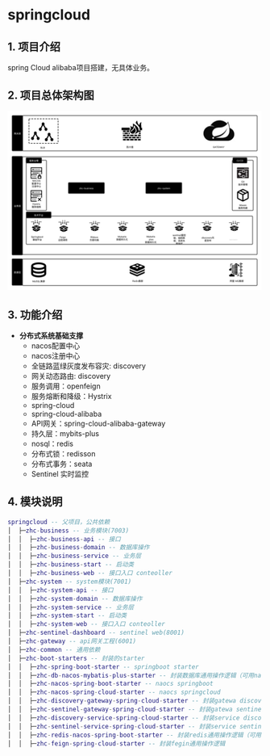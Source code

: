 # springcloud

## 1. 项目介绍
spring Cloud alibaba项目搭建，无具体业务。

## 2. 项目总体架构图
![](resources/Springcloud技术架构.png)

## 3. 功能介绍
* **分布式系统基础支撑**
    * nacos配置中心
    * nacos注册中心
    * 全链路蓝绿灰度发布容灾: discovery
    * 网关动态路由: discovery
    * 服务调用：openfeign
    * 服务熔断和降级：Hystrix
    * spring-cloud
    * spring-cloud-alibaba
    * API网关：spring-cloud-alibaba-gateway
    * 持久层：mybits-plus
    * nosql：redis
    * 分布式锁：redisson
    * 分布式事务：seata
    * Sentinel 实时监控

## 4. 模块说明
```lua
springcloud -- 父项目，公共依赖
│  ├─zhc-business -- 业务模块(7003)
│  │  ├─zhc-business-api -- 接口
│  │  ├─zhc-business-domain -- 数据库操作
│  │  ├─zhc-business-service -- 业务层
│  │  ├─zhc-business-start -- 启动类
│  │  ├─zhc-business-web -- 接口入口 conteoller
│  ├─zhc-system -- system模块(7001)
│  │  ├─zhc-system-api -- 接口
│  │  ├─zhc-system-domain -- 数据库操作
│  │  ├─zhc-system-service -- 业务层
│  │  ├─zhc-system-start -- 启动类
│  │  ├─zhc-system-web -- 接口入口 conteoller
│  ├─zhc-sentinel-dashboard -- sentinel web(8001)
│  ├─zhc-gateway -- api网关工程(6001)
│  ├─zhc-common -- 通用依赖
│  ├─zhc-boot-starters -- 封装的starter
│  │  ├─zhc-spring-boot-starter -- springboot starter
│  │  ├─zhc-db-nacos-mybatis-plus-starter -- 封装数据库通用操作逻辑（可用nacos动态修改数据库连接账号密码等）
│  │  ├─zhc-nacos-spring-boot-starter -- naocs springboot
│  │  ├─zhc-nacos-spring-cloud-starter -- naocs springcloud
│  │  ├─zhc-discovery-gateway-spring-cloud-starter -- 封装gatewa discovery （网关蓝绿灰度发布）
│  │  ├─zhc-sentinel-gateway-spring-cloud-starter -- 封装gatewa sentinel （网关流量控制、熔断降级）
│  │  ├─zhc-discovery-service-spring-cloud-starter -- 封装service discovery （服务蓝绿灰度发布）
│  │  ├─zhc-sentinel-service-spring-cloud-starter -- 封装service sentinel（服务流量控制、熔断降级）
│  │  ├─zhc-redis-nacos-spring-boot-starter -- 封装redis通用操作逻辑（可用nacos动态修改redis连接账号密码等）
│  │  ├─zhc-feign-spring-cloud-starter -- 封装fegin通用操作逻辑
```
